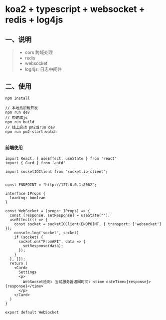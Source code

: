 # koa2 + typescript + websocket + redis + log4js

## 一、说明

> - cors 跨域处理
> - redis
> - websocket
> - log4js: 日志中间件

## 二、使用

```
npm install

// 本地热加载开发
npm run dev
// 构建成js
npm run build
// 线上启动 pm2或run dev
npm run pm2-start:watch


```

#### 前端使用

```
import React, { useEffect, useState } from 'react'
import { Card } from 'antd'

import socketIOClient from "socket.io-client";


const ENDPOINT = "http://127.0.0.1:8002";

interface IProps {
  loading: boolean
}

const WebSocket = (props: IProps) => {
  const [response, setResponse] = useState("");
  useEffect(() => {
    const socket = socketIOClient(ENDPOINT, { transport: ['websocket'] });
    console.log('socket', socket)
    if (socket) {
      socket.on("FromAPI", data => {
        setResponse(data);
      });
    }
  }, []);
  return (
    <Card>
      Settings
      <p>
        WebSocket检测: 当前服务器返回时间: <time dateTime={response}>{response}</time>
      </p>
    </Card>
  )
}

export default WebSocket


```
